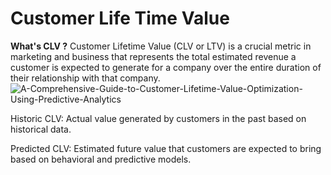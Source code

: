 # Customer Life Time Value
**What's CLV ?**
Customer Lifetime Value (CLV or LTV) is a crucial metric in marketing and business that represents the total estimated revenue a customer is expected to generate for a company over the entire duration of their relationship with that company.
![A-Comprehensive-Guide-to-Customer-Lifetime-Value-Optimization-Using-Predictive-Analytics](https://github.com/ChanapatC/Customer-Analytics/assets/136244448/54a1eae2-6e27-4ad6-8152-c4de3bd41df7)

Historic CLV: Actual value generated by customers in the past based on historical data.

Predicted CLV: Estimated future value that customers are expected to bring based on behavioral and predictive models.
